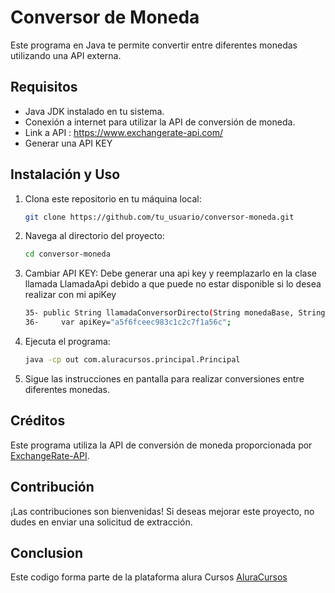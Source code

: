 
# Conversor de Moneda

Este programa en Java te permite convertir entre diferentes monedas utilizando una API externa.

## Requisitos

- Java JDK instalado en tu sistema.
- Conexión a internet para utilizar la API de conversión de moneda.
- Link a API : https://www.exchangerate-api.com/
- Generar una API KEY

## Instalación y Uso

1. Clona este repositorio en tu máquina local:

   ```bash
   git clone https://github.com/tu_usuario/conversor-moneda.git
   ```

2. Navega al directorio del proyecto:

   ```bash
   cd conversor-moneda
   ```

3. Cambiar API KEY:
   Debe generar una api key y reemplazarlo en la clase llamada LlamadaApi debido a que puede no estar disponible si lo desea realizar con mi apiKey

   ```bash
   35- public String llamadaConversorDirecto(String monedaBase, String monedaFinal,String cantidad){
   36-     var apiKey="a5f6fceec983c1c2c7f1a56c";

   ```
   

4. Ejecuta el programa:

   ```bash
   java -cp out com.aluracursos.principal.Principal
   ```

5. Sigue las instrucciones en pantalla para realizar conversiones entre diferentes monedas.

## Créditos

Este programa utiliza la API de conversión de moneda proporcionada por [ExchangeRate-API](https://www.exchangerate-api.com/).

## Contribución

¡Las contribuciones son bienvenidas! Si deseas mejorar este proyecto, no dudes en enviar una solicitud de extracción.

## Conclusion
   Este codigo forma parte de la plataforma alura Cursos [AluraCursos](https://app.aluracursos.com/dashboard)